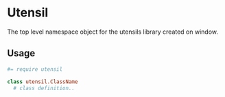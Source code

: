 
# Utensil
The top level namespace object for the utensils library created on window.

## Usage

```coffee
#= require utensil

class utensil.ClassName
  # class definition..
```

